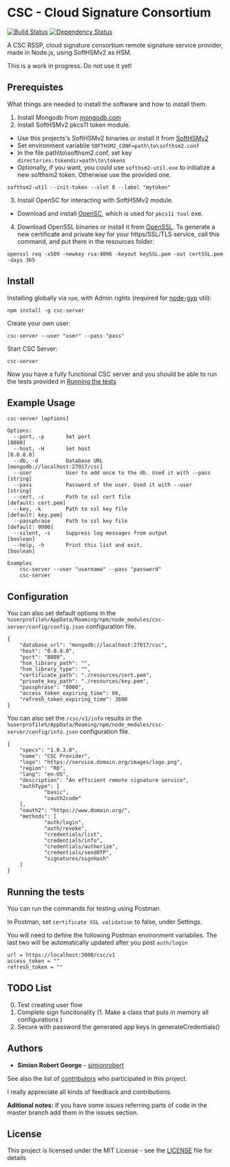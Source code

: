 # CSC - Cloud Signature Consortium

[![Build Status](https://travis-ci.org/simionrobert/cloud-signature-consortium.svg?branch=master)](https://travis-ci.org/simionrobert/cloud-signature-consortium.svg?branch=master) [![Dependency Status](https://david-dm.org/simionrobert/CSC-Framework/status.svg)](https://david-dm.org/simionrobert/CSC-Framework)

A CSC RSSP, cloud signature consortium remote signature service provider, made in Node.js, using SoftHSMv2 as HSM. 

This is a work in progress. Do not use it yet!

## Prerequistes
What things are needed to install the software and how to install them.

1. Install Mongodb from [mongodb.com](https://www.mongodb.com/download-center/community)
2. Install SoftHSMv2 pkcs11 token module.
- Use this projects's SoftHSMv2 binaries or install it from [SoftHSMv2](https://github.com/opendnssec/SoftHSMv2)
- Set environment variabile `SOFTHSM2_CONF=path\to\softhsm2.conf`
- In the file path\to\softhsm2.conf, set key `directories.tokendir=path\to\tokens` 
- Optionally, if you want, you could use `softhsm2-util.exe` to initialize a new softhsm2 token. Otherwise use the provided one.
```
softhsm2-util --init-token --slot 0 --label "mytoken"
```
3. Install OpenSC for interacting with SoftHSMv2 module.
- Download and install [OpenSC](https://github.com/OpenSC/OpenSC/releases), which is used for `pkcs11 tool` exe.
4. Download OpenSSL binaries or install it from [OpenSSL](https://github.com/openssl/openssl). 
To generate a new certificate and private key for your https/SSL/TLS service, call this command, and put them in the resources folder: 
```
openssl req -x509 -newkey rsa:4096 -keyout keySSL.pem -out certSSL.pem -days 365 
```

## Install
Installing globally via `npm`, with Admin rights (required for [node-gyp](https://github.com/nodejs/node-gyp) util):
```
npm install -g csc-server
```

Create your own user:
```
csc-server --user "user" --pass "pass"
```

Start CSC Server:
```
csc-server
```

Now you have a fully functional CSC server and you should be able to run the tests provided in [Running the tests](#running-the-tests)


## Example Usage
```
csc-server [options]

Options:
  --port, -p       Set port                                         [8080]
  --host, -H       Set host                                         [0.0.0.0]
  --db, -d         Database URL                                     [mongodb://localhost:27017/csc]
  --user           User to add once to the db. Used it with --pass  [string]
  --pass           Password of the user. Used it with --user        [string]
  --cert, -c       Path to ssl cert file                            [default: cert.pem]
  --key, -k        Path to ssl key file                             [default: key.pem]
  --passphrase     Path to ssl key file                             [default: 0000]
  --silent, -s     Suppress log messages from output                [boolean]
  --help, -h       Print this list and exit.                        [boolean]

Examples
    csc-server --user "username" --pass "password"
    csc-server
```


## Configuration 
You can also set default options in the `%userprofile%/AppData/Roaming/npm/node_modules/csc-server/config/config.json` configuration file.
```
{
    "database_url": "mongodb://localhost:27017/csc",
    "host": "0.0.0.0",
    "port": "8080",
    "hsm_library_path": "",
    "hsm_library_type": "",
    "certificate_path": "./resources/cert.pem",
    "private_key_path": "./resources/key.pem",
    "passphrase": "0000",
    "access_token_expiring_time": 60,
    "refresh_token_expiring_time": 3600
}
```

You can also set the `/csc/v1/info` results in the `%userprofile%/AppData/Roaming/npm/node_modules/csc-server/config/info.json` configuration file.
```
{
    "specs": "1.0.3.0",
    "name": "CSC Provider",
    "logo": "https://service.domain.org/images/logo.png",
    "region": "RO",
    "lang": "en-US",
    "description": "An efficient remote signature service",
    "authType": [
            "basic",
            "oauth2code"
    ],
    "oauth2": "https://www.domain.org/",
    "methods": [
            "auth/login",
            "auth/revoke",
            "credentials/list",
            "credentials/info",
            "credentials/authorize",
            "credentials/sendOTP",
            "signatures/signHash"
    ]
}
```


## Running the tests
You can run the commands for testing using Postman.

In Postman, set `certificate SSL validation` to false, under Settings.

You will need to define the following Postman environment variabiles. The last two will be automatically updated after you post `auth/login`
```
url = https://localhost:3000/csc/v1
access_token = ""
refresh_token = ""
```

## TODO List
0. Test creating user flow
1. Complete sign funcitonality (1. Make a class that puts in memory all configurations )
2. Secure with password the generated app keys in generateCredentials()

## Authors
* **Simion Robert George** - [simionrobert](https://github.com/simionrobert)

See also the list of [contributors](https://github.com/simionrobert/CSC-Framework/contributors) who participated in this project.

I really appreciate all kinds of feedback and contributions.

**Aditional notes:**
If you have some issues referring parts of code in the master branch add them in the issues section.


## License
This project is licensed under the MIT License - see the [LICENSE](LICENSE) file for details